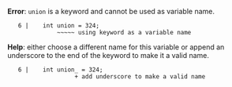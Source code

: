 **Error**: `union` is a keyword and cannot be used as variable name.

```
   6 |    int union = 324;
              ~~~~~ using keyword as a variable name
```


**Help**: either choose a different name for this variable or append an
underscore to the end of the keyword to make it a valid name.

```
   6 |    int union_ = 324;
                   + add underscore to make a valid name
```
